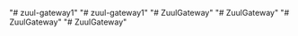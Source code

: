 "# zuul-gateway1" 
"# zuul-gateway1" 
"# ZuulGateway" 
"# ZuulGateway" 
"# ZuulGateway" 
"# ZuulGateway" 
